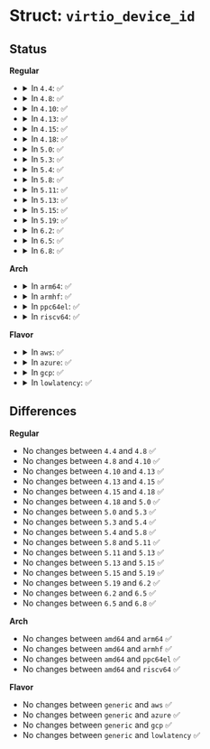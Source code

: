 # Struct: <code>virtio_device_id</code>

## Status
<b>Regular</b>
<ul>
<li>
<details>
<summary>In <code>4.4</code>: ✅</summary>

```c
struct virtio_device_id {
    __u32 device;
    __u32 vendor;
};
```
</details>
</li>
<li>
<details>
<summary>In <code>4.8</code>: ✅</summary>

```c
struct virtio_device_id {
    __u32 device;
    __u32 vendor;
};
```
</details>
</li>
<li>
<details>
<summary>In <code>4.10</code>: ✅</summary>

```c
struct virtio_device_id {
    __u32 device;
    __u32 vendor;
};
```
</details>
</li>
<li>
<details>
<summary>In <code>4.13</code>: ✅</summary>

```c
struct virtio_device_id {
    __u32 device;
    __u32 vendor;
};
```
</details>
</li>
<li>
<details>
<summary>In <code>4.15</code>: ✅</summary>

```c
struct virtio_device_id {
    __u32 device;
    __u32 vendor;
};
```
</details>
</li>
<li>
<details>
<summary>In <code>4.18</code>: ✅</summary>

```c
struct virtio_device_id {
    __u32 device;
    __u32 vendor;
};
```
</details>
</li>
<li>
<details>
<summary>In <code>5.0</code>: ✅</summary>

```c
struct virtio_device_id {
    __u32 device;
    __u32 vendor;
};
```
</details>
</li>
<li>
<details>
<summary>In <code>5.3</code>: ✅</summary>

```c
struct virtio_device_id {
    __u32 device;
    __u32 vendor;
};
```
</details>
</li>
<li>
<details>
<summary>In <code>5.4</code>: ✅</summary>

```c
struct virtio_device_id {
    __u32 device;
    __u32 vendor;
};
```
</details>
</li>
<li>
<details>
<summary>In <code>5.8</code>: ✅</summary>

```c
struct virtio_device_id {
    __u32 device;
    __u32 vendor;
};
```
</details>
</li>
<li>
<details>
<summary>In <code>5.11</code>: ✅</summary>

```c
struct virtio_device_id {
    __u32 device;
    __u32 vendor;
};
```
</details>
</li>
<li>
<details>
<summary>In <code>5.13</code>: ✅</summary>

```c
struct virtio_device_id {
    __u32 device;
    __u32 vendor;
};
```
</details>
</li>
<li>
<details>
<summary>In <code>5.15</code>: ✅</summary>

```c
struct virtio_device_id {
    __u32 device;
    __u32 vendor;
};
```
</details>
</li>
<li>
<details>
<summary>In <code>5.19</code>: ✅</summary>

```c
struct virtio_device_id {
    __u32 device;
    __u32 vendor;
};
```
</details>
</li>
<li>
<details>
<summary>In <code>6.2</code>: ✅</summary>

```c
struct virtio_device_id {
    __u32 device;
    __u32 vendor;
};
```
</details>
</li>
<li>
<details>
<summary>In <code>6.5</code>: ✅</summary>

```c
struct virtio_device_id {
    __u32 device;
    __u32 vendor;
};
```
</details>
</li>
<li>
<details>
<summary>In <code>6.8</code>: ✅</summary>

```c
struct virtio_device_id {
    __u32 device;
    __u32 vendor;
};
```
</details>
</li>
</ul>
<b>Arch</b>
<ul>
<li>
<details>
<summary>In <code>arm64</code>: ✅</summary>

```c
struct virtio_device_id {
    __u32 device;
    __u32 vendor;
};
```
</details>
</li>
<li>
<details>
<summary>In <code>armhf</code>: ✅</summary>

```c
struct virtio_device_id {
    __u32 device;
    __u32 vendor;
};
```
</details>
</li>
<li>
<details>
<summary>In <code>ppc64el</code>: ✅</summary>

```c
struct virtio_device_id {
    __u32 device;
    __u32 vendor;
};
```
</details>
</li>
<li>
<details>
<summary>In <code>riscv64</code>: ✅</summary>

```c
struct virtio_device_id {
    __u32 device;
    __u32 vendor;
};
```
</details>
</li>
</ul>
<b>Flavor</b>
<ul>
<li>
<details>
<summary>In <code>aws</code>: ✅</summary>

```c
struct virtio_device_id {
    __u32 device;
    __u32 vendor;
};
```
</details>
</li>
<li>
<details>
<summary>In <code>azure</code>: ✅</summary>

```c
struct virtio_device_id {
    __u32 device;
    __u32 vendor;
};
```
</details>
</li>
<li>
<details>
<summary>In <code>gcp</code>: ✅</summary>

```c
struct virtio_device_id {
    __u32 device;
    __u32 vendor;
};
```
</details>
</li>
<li>
<details>
<summary>In <code>lowlatency</code>: ✅</summary>

```c
struct virtio_device_id {
    __u32 device;
    __u32 vendor;
};
```
</details>
</li>
</ul>

## Differences
<b>Regular</b>
<ul>
<li>
No changes between <code>4.4</code> and <code>4.8</code> ✅
</li>
<li>
No changes between <code>4.8</code> and <code>4.10</code> ✅
</li>
<li>
No changes between <code>4.10</code> and <code>4.13</code> ✅
</li>
<li>
No changes between <code>4.13</code> and <code>4.15</code> ✅
</li>
<li>
No changes between <code>4.15</code> and <code>4.18</code> ✅
</li>
<li>
No changes between <code>4.18</code> and <code>5.0</code> ✅
</li>
<li>
No changes between <code>5.0</code> and <code>5.3</code> ✅
</li>
<li>
No changes between <code>5.3</code> and <code>5.4</code> ✅
</li>
<li>
No changes between <code>5.4</code> and <code>5.8</code> ✅
</li>
<li>
No changes between <code>5.8</code> and <code>5.11</code> ✅
</li>
<li>
No changes between <code>5.11</code> and <code>5.13</code> ✅
</li>
<li>
No changes between <code>5.13</code> and <code>5.15</code> ✅
</li>
<li>
No changes between <code>5.15</code> and <code>5.19</code> ✅
</li>
<li>
No changes between <code>5.19</code> and <code>6.2</code> ✅
</li>
<li>
No changes between <code>6.2</code> and <code>6.5</code> ✅
</li>
<li>
No changes between <code>6.5</code> and <code>6.8</code> ✅
</li>
</ul>
<b>Arch</b>
<ul>
<li>
No changes between <code>amd64</code> and <code>arm64</code> ✅
</li>
<li>
No changes between <code>amd64</code> and <code>armhf</code> ✅
</li>
<li>
No changes between <code>amd64</code> and <code>ppc64el</code> ✅
</li>
<li>
No changes between <code>amd64</code> and <code>riscv64</code> ✅
</li>
</ul>
<b>Flavor</b>
<ul>
<li>
No changes between <code>generic</code> and <code>aws</code> ✅
</li>
<li>
No changes between <code>generic</code> and <code>azure</code> ✅
</li>
<li>
No changes between <code>generic</code> and <code>gcp</code> ✅
</li>
<li>
No changes between <code>generic</code> and <code>lowlatency</code> ✅
</li>
</ul>
